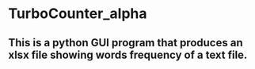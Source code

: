# TurboCounter_alpha
## This is a python GUI program that produces an xlsx file showing words frequency of a text file.
